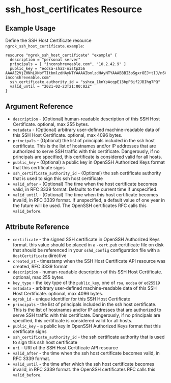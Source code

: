 # ssh_host_certificates Resource

## Example Usage

Define the SSH Host Certificate resource `ngrok_ssh_host_certificate.example`:

```
resource "ngrok_ssh_host_certificate" "example" {
  description = "personal server"
  principals = [ "inconshreveable.com", "10.2.42.9" ]
  public_key = "ecdsa-sha2-nistp256 AAAAE2VjZHNhLXNoYTItbmlzdHAyNTYAAAAIbmlzdHAyNTYAAABBBI3oSgxrOEJ+tIJ/n6VYtxQIFvynqlOHpfOAJ4x4OfmMYDkbf8dr6RAuUSf+ZC2HMCujta7EjZ9t+6v08Ue+Cgk= inconshreveable.com"
  ssh_certificate_authority_id = "sshca_1knYpAcqpE13bpP3if2JBIhg7PQ"
  valid_until = "2021-02-23T21:00:02Z"
}
```

## Argument Reference

* `description` - (Optional) human-readable description of this SSH Host Certificate. optional, max 255 bytes.
* `metadata` - (Optional) arbitrary user-defined machine-readable data of this SSH Host Certificate. optional, max 4096 bytes.
* `principals` - (Optional) the list of principals included in the ssh host certificate. This is the list of hostnames and/or IP addresses that are authorized to serve SSH traffic with this certificate. Dangerously, if no principals are specified, this certificate is considered valid for all hosts.
* `public_key` - (Optional) a public key in OpenSSH Authorized Keys format that this certificate signs
* `ssh_certificate_authority_id` - (Optional) the ssh certificate authority that is used to sign this ssh host certificate
* `valid_after` - (Optional) The time when the host certificate becomes valid, in RFC 3339 format. Defaults to the current time if unspecified.
* `valid_until` - (Optional) The time when this host certificate becomes invalid, in RFC 3339 format. If unspecified, a default value of one year in the future will be used. The OpenSSH certificates RFC calls this <code>valid_before</code>.

## Attribute Reference

* `certificate` - the signed SSH certificate in OpenSSH Authorized Keys format. this value should be placed in a <code>-cert.pub</code> certificate file on disk that should be referenced in your <code>sshd_config</code> configuration file with a <code>HostCertificate</code> directive
* `created_at` - timestamp when the SSH Host Certificate API resource was created, RFC 3339 format
* `description` - human-readable description of this SSH Host Certificate. optional, max 255 bytes.
* `key_type` - the key type of the <code>public_key</code>, one of <code>rsa</code>, <code>ecdsa</code> or <code>ed25519</code>
* `metadata` - arbitrary user-defined machine-readable data of this SSH Host Certificate. optional, max 4096 bytes.
* `ngrok_id` - unique identifier for this SSH Host Certificate
* `principals` - the list of principals included in the ssh host certificate. This is the list of hostnames and/or IP addresses that are authorized to serve SSH traffic with this certificate. Dangerously, if no principals are specified, this certificate is considered valid for all hosts.
* `public_key` - a public key in OpenSSH Authorized Keys format that this certificate signs
* `ssh_certificate_authority_id` - the ssh certificate authority that is used to sign this ssh host certificate
* `uri` - URI of the SSH Host Certificate API resource
* `valid_after` - the time when the ssh host certificate becomes valid, in RFC 3339 format.
* `valid_until` - the time after which the ssh host certificate becomes invalid, in RFC 3339 format. the OpenSSH certificates RFC calls this <code>valid_before</code>.

